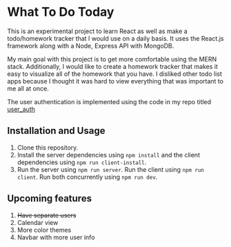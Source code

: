 # What To Do Today

This is an experimental project to learn React as well as make a todo/homework tracker that I would use on a daily basis. It uses the React.js framework along with a Node, Express API with MongoDB.

My main goal with this project is to get more comfortable using the MERN stack. Additionally, I would like to create a homework tracker that makes it easy to visualize all of the homework that you have. I disliked other todo list apps because I thought it was hard to view everything that was important to me all at once. 

The user authentication is implemented using the code in my repo titled [user_auth](https://github.com/mattfan00/user_auth)

## Installation and Usage 
1. Clone this repository.
1. Install the server dependencies using `npm install` and the client dependencies using `npm run client-install`.
1. Run the server using `npm run server`. Run the client using `npm run client`. Run both concurrently using `npm run dev`.

## Upcoming features 
1. ~~Have separate users~~ 
1. Calendar view 
1. More color themes
1. Navbar with more user info

